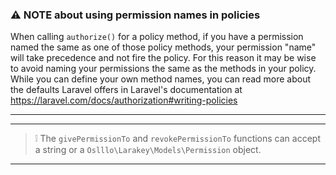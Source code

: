 ### ⚠️ **NOTE** about using permission names in policies

When calling `authorize()` for a policy method, if you have a permission named the same as one of those policy methods, your permission "name" will take precedence and not fire the policy. For this reason it may be wise to avoid naming your permissions the same as the methods in your policy. While you can define your own method names, you can read more about the defaults Laravel offers in Laravel's documentation at https://laravel.com/docs/authorization#writing-policies

---

---

> ❕ The `givePermissionTo` and `revokePermissionTo` functions can accept a
string or a `Oslllo\Larakey\Models\Permission` object.

---
